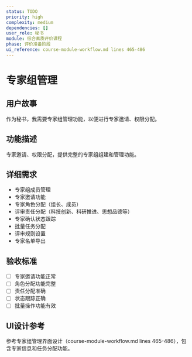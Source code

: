 ```yaml
---
status: TODO
priority: high
complexity: medium
dependencies: []
user_role: 秘书
module: 综合素质评价课程
phase: 评价准备阶段
ui_reference: course-module-workflow.md lines 465-486
---
```


# 专家组管理

## 用户故事
作为秘书，我需要专家组管理功能，以便进行专家邀请、权限分配。

## 功能描述
专家邀请、权限分配，提供完整的专家组组建和管理功能。

## 详细需求
- 专家组成员管理
- 专家邀请功能
- 专家角色分配（组长、成员）
- 评审责任分配（科技创新、科研推进、思想品德等）
- 专家确认状态跟踪
- 批量任务分配
- 评审规则设置
- 专家名单导出

## 验收标准
- [ ] 专家邀请功能正常
- [ ] 角色分配功能完整
- [ ] 责任分配准确
- [ ] 状态跟踪正确
- [ ] 批量操作功能有效

## UI设计参考
参考专家组管理界面设计（course-module-workflow.md lines 465-486），包含专家信息和任务分配功能。